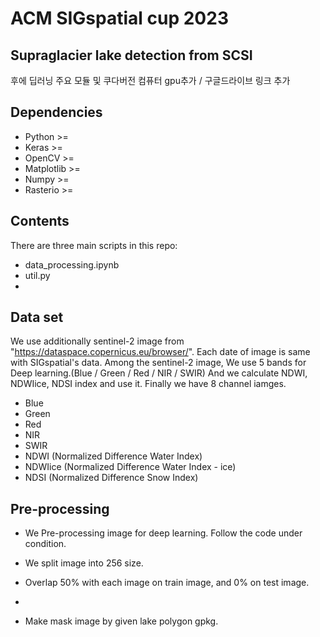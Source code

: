 # ACM SIGspatial cup 2023
## Supraglacier lake detection from SCSI 
후에 딥러닝 주요 모듈 및 쿠다버전 컴퓨터 gpu추가 / 구글드라이브 링크 추가
## Dependencies
- Python >=
- Keras >=
- OpenCV >=
- Matplotlib >=
- Numpy >=
- Rasterio >=


## Contents
There are three main scripts in this repo:
- data_processing.ipynb
- util.py
- 


## Data set
We use additionally sentinel-2 image from "https://dataspace.copernicus.eu/browser/".
Each date of image is same with SIGspatial's data.
Among the sentinel-2 image, We use 5 bands for Deep learning.(Blue / Green / Red / NIR / SWIR)
And we calculate NDWI, NDWIice, NDSI index and use it.
Finally we have 8 channel iamges.
- Blue
- Green
- Red
- NIR
- SWIR
- NDWI (Normalized Difference Water Index)
- NDWIice (Normalized Difference Water Index - ice)
- NDSI (Normalized Difference Snow Index)

## Pre-processing
- We Pre-processing image for deep learning. Follow the code under condition.
- We split image into 256 size.
- Overlap 50% with each image on train image, and 0% on test image.

- 
- Make mask image by given lake polygon gpkg.
